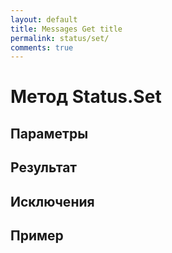 ```yaml
---
layout: default
title: Messages Get title
permalink: status/set/
comments: true
---
```

# Метод Status.Set

## Параметры

## Результат

## Исключения

## Пример
```csharp

```
